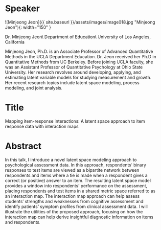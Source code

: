 # Speaker

![Minjeong Jeon]({{ site.baseurl }}/assets/images/image018.jpg "Minjeong Jeon"){: width="150" }

Dr. Minjeong Jeon\\
Department of Education\\
University of Los Angeles, California

Minjeong Jeon, Ph.D. is an Associate Professor of Advanced Quantitative Methods in the UCLA Department Education.  Dr. Jeon received her Ph.D in Quantitative Methods from UC Berkeley. Before joining UCLA faculty, she was an Assistant Professor of Quantitative Psychology at Ohio State University. Her research revolves around developing, applying, and estimating latent variable models for studying measurement and growth. Her recent research topics include latent space modeling, process modeling, and joint analysis.

# Title

Mapping item-response interactions: A latent space approach to item response data with interaction maps 

# Abstract

In this talk, I introduce a novel latent space modeling approach to psychological assessment data. In this approach, respondents’ binary responses to test items are viewed as a bipartite network between respondents and items where a tie is made when a respondent gives a correct (or positive) answer to an item. The resulting latent space model provides a window into respondents’ performance on the assessment, placing respondents and test items in a shared metric space referred to as an interaction map. The interaction map approach can help assess students’ strengths and weaknesses from cognitive assessment and identify patients’ symptom profiles from clinical assessment data. I will illustrate the utilities of the proposed approach, focusing on how the interaction map can help derive insightful diagnostic information on items and respondents. 



 
